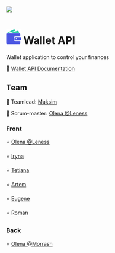 # <img src="вставить банер" >

# ![Wallet](./wallet.png) Wallet API

Wallet application to control your finances

:wrench:
[Wallet API Documentation](https://wallet-team-project.herokuapp.com/api-docs/)

## Team

:star2: Teamlead: [Maksim](https://github.com/MaksimLisovoi)

:star2: Scrum-master: [Olena @Leness](https://github.com/leness)

### Front

:star: [Olena @Leness](https://github.com/leness)

:star: [Iryna](https://github.com/Iryna1320)

:star: [Tetiana](https://github.com/Tetiana-Lykhovei)

:star: [Artem](https://github.com/Matviienko-Artem)

:star: [Eugene](https://github.com/Eugene-36)

:star: [Roman](https://github.com/Roman-Y-K)

### Back

:star: [Olena @Morrash](https://github.com/ElenaKononenko)
